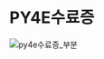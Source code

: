 # PY4E수료증
![py4e수료증_부분](https://user-images.githubusercontent.com/84886608/132001418-0ae191e1-c829-4a79-839c-c7d84d8fd5c3.png)
